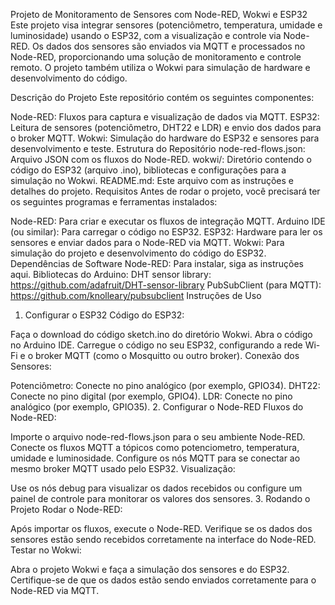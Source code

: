 Projeto de Monitoramento de Sensores com Node-RED, Wokwi e ESP32
Este projeto visa integrar sensores (potenciômetro, temperatura, umidade e luminosidade) usando o ESP32, com a visualização e controle via Node-RED. Os dados dos sensores são enviados via MQTT e processados no Node-RED, proporcionando uma solução de monitoramento e controle remoto. O projeto também utiliza o Wokwi para simulação de hardware e desenvolvimento do código.

Descrição do Projeto
Este repositório contém os seguintes componentes:

Node-RED: Fluxos para captura e visualização de dados via MQTT.
ESP32: Leitura de sensores (potenciômetro, DHT22 e LDR) e envio dos dados para o broker MQTT.
Wokwi: Simulação do hardware do ESP32 e sensores para desenvolvimento e teste.
Estrutura do Repositório
node-red-flows.json: Arquivo JSON com os fluxos do Node-RED.
wokwi/: Diretório contendo o código do ESP32 (arquivo .ino), bibliotecas e configurações para a simulação no Wokwi.
README.md: Este arquivo com as instruções e detalhes do projeto.
Requisitos
Antes de rodar o projeto, você precisará ter os seguintes programas e ferramentas instalados:

Node-RED: Para criar e executar os fluxos de integração MQTT.
Arduino IDE (ou similar): Para carregar o código no ESP32.
ESP32: Hardware para ler os sensores e enviar dados para o Node-RED via MQTT.
Wokwi: Para simulação do projeto e desenvolvimento do código do ESP32.
Dependências de Software
Node-RED: Para instalar, siga as instruções aqui.
Bibliotecas do Arduino:
DHT sensor library: https://github.com/adafruit/DHT-sensor-library
PubSubClient (para MQTT): https://github.com/knolleary/pubsubclient
Instruções de Uso
1. Configurar o ESP32
Código do ESP32:

Faça o download do código sketch.ino do diretório Wokwi.
Abra o código no Arduino IDE.
Carregue o código no seu ESP32, configurando a rede Wi-Fi e o broker MQTT (como o Mosquitto ou outro broker).
Conexão dos Sensores:

Potenciômetro: Conecte no pino analógico (por exemplo, GPIO34).
DHT22: Conecte no pino digital (por exemplo, GPIO4).
LDR: Conecte no pino analógico (por exemplo, GPIO35).
2. Configurar o Node-RED
Fluxos do Node-RED:

Importe o arquivo node-red-flows.json para o seu ambiente Node-RED.
Conecte os fluxos MQTT a tópicos como potenciometro, temperatura, umidade e luminosidade.
Configure os nós MQTT para se conectar ao mesmo broker MQTT usado pelo ESP32.
Visualização:

Use os nós debug para visualizar os dados recebidos ou configure um painel de controle para monitorar os valores dos sensores.
3. Rodando o Projeto
Rodar o Node-RED:

Após importar os fluxos, execute o Node-RED.
Verifique se os dados dos sensores estão sendo recebidos corretamente na interface do Node-RED.
Testar no Wokwi:

Abra o projeto Wokwi e faça a simulação dos sensores e do ESP32. Certifique-se de que os dados estão sendo enviados corretamente para o Node-RED via MQTT.
